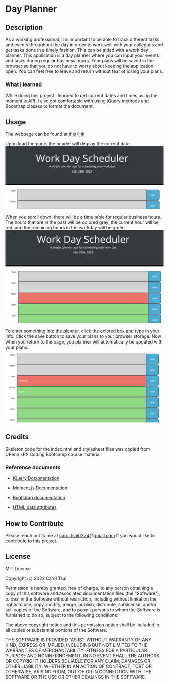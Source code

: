 # Day Planner

## Description

As a working professional, it is important to be able to track different tasks and events throughout the day in order to work well with your collegues and get tasks done in a timely fashion. This can be aided with a work day planner. This application is a day planner where you can input your events and tasks during regular business hours. Your plans will be saved in the browser so that you do not have to worry about keeping the application open. You can feel free to leave and return without fear of losing your plans.

### What I learned
While doing this project I learned to get current dates and times using the moment.js API. I also got comfortable with using jQuery methods and Bootstrap classes to format the document.

## Usage

The webpage can be found at [this link](https://carol-tsai.github.io/day-planner/)

Upon load the page, the header will display the current date. 
![Screenshot with text work day scheduler and date](assets/images/date.png)

When you scroll down, there will be a time table for regular business hours. The hours that are in the past will be colored gray, the current hour will be red, and the remaining hours in the workday will be green. 
![Screenshot with planner with color coded boxes](assets/images/color.png)

To enter something into the planner, click the colored box and type in your info. Click the save button to save your plans to your browser storage. Now when you return to the page, you planner will automatically be updated with your plans.
![Screenshot with planner with text](assets/images/input.png)


## Credits

Skeleton code for the index.html and stylesheet files was copied from UPenn LPS Coding Bootcamp course material.

### Reference documents

* [jQuery Documentation](https://api.jquery.com/)

* [Moment.js Documentation](https://momentjs.com/docs/)

* [Bootstrap documentation](https://getbootstrap.com/docs/4.0)

* [HTML data attributes](https://developer.mozilla.org/en-US/docs/Learn/HTML/Howto/Use_data_attributes)




## How to Contribute
Please reach out to me at carol.tsai0224@gmail.com if you would like to contribute to this project.

## License

MIT License

Copyright (c) 2022 Carol Tsai

Permission is hereby granted, free of charge, to any person obtaining a copy
of this software and associated documentation files (the "Software"), to deal
in the Software without restriction, including without limitation the rights
to use, copy, modify, merge, publish, distribute, sublicense, and/or sell
copies of the Software, and to permit persons to whom the Software is
furnished to do so, subject to the following conditions:

The above copyright notice and this permission notice shall be included in all
copies or substantial portions of the Software.

THE SOFTWARE IS PROVIDED "AS IS", WITHOUT WARRANTY OF ANY KIND, EXPRESS OR
IMPLIED, INCLUDING BUT NOT LIMITED TO THE WARRANTIES OF MERCHANTABILITY,
FITNESS FOR A PARTICULAR PURPOSE AND NONINFRINGEMENT. IN NO EVENT SHALL THE
AUTHORS OR COPYRIGHT HOLDERS BE LIABLE FOR ANY CLAIM, DAMAGES OR OTHER
LIABILITY, WHETHER IN AN ACTION OF CONTRACT, TORT OR OTHERWISE, ARISING FROM,
OUT OF OR IN CONNECTION WITH THE SOFTWARE OR THE USE OR OTHER DEALINGS IN THE
SOFTWARE.